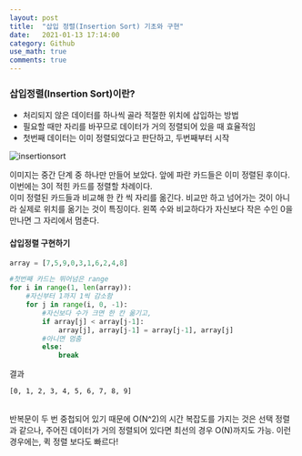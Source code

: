 ```yaml
---  
layout: post  
title:  "삽입 정렬(Insertion Sort) 기초와 구현"  
date:   2021-01-13 17:14:00  
category: Github
use_math: true
comments: true
---  
```



### 삽입정렬(Insertion Sort)이란?
- 처리되지 않은 데이터를 하나씩 골라 적절한 위치에 삽입하는 방법
- 필요할 때만 자리를 바꾸므로 데이터가 거의 정렬되어 있을 때 효율적임
- 첫번째 데이터는 이미 정렬되었다고 판단하고, 두번째부터 시작

<img src="https://i.ibb.co/PcR0FpT/insertionsort.png" alt="insertionsort" border="0">

이미지는 중간 단계 중 하나만 만들어 보았다. 앞에 파란 카드들은 이미 정렬된 후이다. 이번에는 3이 적힌 카드를 정렬할 차례이다.\
이미 정렬된 카드들과 비교해 한 칸 씩 자리를 옮긴다. 비교만 하고 넘어가는 것이 아니라 실제로 위치를 옮기는 것이 특징이다.
왼쪽 수와 비교하다가 자신보다 작은 수인 0을 만나면 그 자리에서 멈춘다.

   
#### 삽입정렬 구현하기
```python
array = [7,5,9,0,3,1,6,2,4,8]

#첫번째 카드는 뛰어넘은 range
for i in range(1, len(array)):
    #자신부터 1까지 1씩 감소함
    for j in range(i, 0, -1):
        #자신보다 수가 크면 한 칸 옮기고,
        if array[j] < array[j-1]:
            array[j], array[j-1] = array[j-1], array[j]
        #아니면 멈춤
        else:
            break
```
결과
```
[0, 1, 2, 3, 4, 5, 6, 7, 8, 9]
```
\
반복문이 두 번 중첩되어 있기 때문에 O(N^2)의 시간 복잡도를 가지는 것은 선택 정렬과 같으나, 주어진 데이터가 거의 정렬되어 있다면 최선의 경우 O(N)까지도 가능.
이런 경우에는, 퀵 정렬 보다도 빠르다!